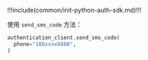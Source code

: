 !!!include(common/init-python-auth-sdk.md)!!!

使用 `send_sms_code` 方法：

```python
authentication_client.send_sms_code(
  phone="188xxxx8888",
)
```